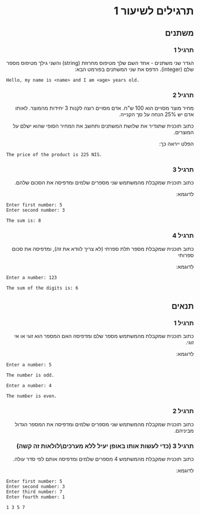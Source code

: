 <div dir="auto">


# תרגילים לשיעור 1

## משתנים 
### תרגיל 1


הגדר שני משתנים - אחד השם שלך מטיפוס מחרוזת (string) והשני גילך מטיפוס מספר שלם (integer). הדפס את שני המשתנים בפורמט הבא:

<div dir='ltr'>

```
Hello, my name is <name> and I am <age> years old.
```

</div>

### תרגיל 2
מחיר מוצר מסויים הוא 100 ש"ח.
אדם מסויים רוצה לקנות 3 יחידות מהמוצר.
לאותו אדם יש 25% הנחה על סך הקנייה.

כתוב תוכנית שתגדיר את שלושת המשתנים ותחשב את המחיר הסופי שהוא ישלם על המוצרים.

הפלט ייראה כך:


<div dir='ltr'>

```
The price of the product is 225 NIS.
```

</div>


### תרגיל 3
כתוב תוכנית שמקבלת מהמשתמש שני מספרים שלמים ומדפיסה את הסכום שלהם.


לדוגמא:

<div dir='ltr'>

```
Enter first number: 5
Enter second number: 3

The sum is: 8
```

</div>

### תרגיל 4

כתוב תוכנית שמקבלת מספר תלת ספרתי (לא צריך לוודא את זה), ומדפיסה את סכום ספרותי

לדוגמא:

<div dir='ltr'>

```
Enter a number: 123

The sum of the digits is: 6
```

</div>

## תנאים

### תרגיל 1
כתוב תוכנית שמקבלת מהמשתמש מספר שלם ומדפיסה האם המספר הוא זוגי או אי זוגי.

לדוגמא:

<div dir='ltr'>

```
Enter a number: 5

The number is odd.
```


```
Enter a number: 4

The number is even.
```

</div>

### תרגיל 2
כתוב תוכנית שמקבלת מהמשתמש שני מספרים שלמים ומדפיסה את המספר הגדול מביניהם.

### תרגיל 3 (כדי לעשות אותו באופן יעיל ללא מערכים\לולאות זה קשה)

כתוב תוכנית שמקבלת מהמשתמש 4 מספרים שלמים ומדפיסה אותם לפי סדר עולה.

לדוגמא:

<div dir='ltr'>

```
Enter first number: 5
Enter second number: 3
Enter third number: 7
Enter fourth number: 1

1 3 5 7
```


</div>

</div>